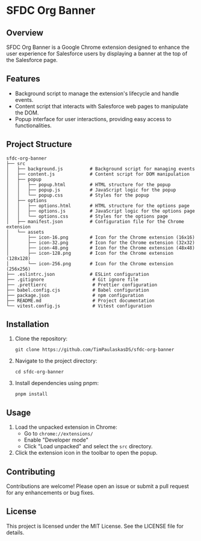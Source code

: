 # SFDC Org Banner

## Overview

SFDC Org Banner is a Google Chrome extension designed to enhance the user experience for Salesforce users by displaying a banner at the top of the Salesforce page.

## Features

- Background script to manage the extension's lifecycle and handle events.
- Content script that interacts with Salesforce web pages to manipulate the DOM.
- Popup interface for user interactions, providing easy access to functionalities.

## Project Structure

```
sfdc-org-banner
├── src
│   ├── background.js          # Background script for managing events
│   ├── content.js             # Content script for DOM manipulation
│   ├── popup
│   │   ├── popup.html         # HTML structure for the popup
│   │   ├── popup.js           # JavaScript logic for the popup
│   │   └── popup.css          # Styles for the popup
│   ├── options
│   │   ├── options.html       # HTML structure for the options page
│   │   ├── options.js         # JavaScript logic for the options page
│   │   └── options.css        # Styles for the options page
│   ├── manifest.json          # Configuration file for the Chrome extension
│   └── assets
│       ├── icon-16.png        # Icon for the Chrome extension (16x16)
│       ├── icon-32.png        # Icon for the Chrome extension (32x32)
│       ├── icon-48.png        # Icon for the Chrome extension (48x48)
│       ├── icon-128.png       # Icon for the Chrome extension (128x128)
│       └── icon-256.png       # Icon for the Chrome extension (256x256)
├── .eslintrc.json             # ESLint configuration
├── .gitignore                  # Git ignore file
├── .prettierrc                 # Prettier configuration
├── babel.config.cjs            # Babel configuration
├── package.json                # npm configuration
├── README.md                   # Project documentation
└── vitest.config.js            # Vitest configuration
```

## Installation

1. Clone the repository:
   ```
   git clone https://github.com/TimPaulaskasDS/sfdc-org-banner
   ```
2. Navigate to the project directory:
   ```
   cd sfdc-org-banner
   ```
3. Install dependencies using pnpm:
   ```
   pnpm install
   ```

## Usage

1. Load the unpacked extension in Chrome:
   - Go to `chrome://extensions/`
   - Enable "Developer mode"
   - Click "Load unpacked" and select the `src` directory.
2. Click the extension icon in the toolbar to open the popup.

## Contributing

Contributions are welcome! Please open an issue or submit a pull request for any enhancements or bug fixes.

## License

This project is licensed under the MIT License. See the LICENSE file for details.
